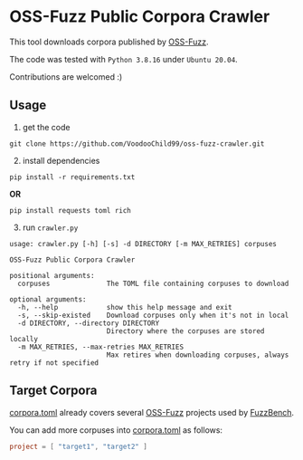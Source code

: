 # OSS-Fuzz Public Corpora Crawler
This tool downloads corpora published by [OSS-Fuzz](https://github.com/google/oss-fuzz).

The code was tested with `Python 3.8.16` under `Ubuntu 20.04`.

Contributions are welcomed :)

## Usage
1. get the code
```shell
git clone https://github.com/VoodooChild99/oss-fuzz-crawler.git
```

2. install dependencies
```shell
pip install -r requirements.txt
```
**OR**
```shell
pip install requests toml rich
```

3. run `crawler.py`
```shell
usage: crawler.py [-h] [-s] -d DIRECTORY [-m MAX_RETRIES] corpuses

OSS-Fuzz Public Corpora Crawler

positional arguments:
  corpuses              The TOML file containing corpuses to download

optional arguments:
  -h, --help            show this help message and exit
  -s, --skip-existed    Download corpuses only when it's not in local
  -d DIRECTORY, --directory DIRECTORY
                        Directory where the corpuses are stored locally
  -m MAX_RETRIES, --max-retries MAX_RETRIES
                        Max retires when downloading corpuses, always retry if not specified
```

## Target Corpora
[corpora.toml](./corpora.toml) already covers several [OSS-Fuzz](https://github.com/google/oss-fuzz) projects used by [FuzzBench](https://github.com/google/fuzzbench).

You can add more corpuses into [corpora.toml](./corpora.toml) as follows:
```toml
project = [ "target1", "target2" ]
```

